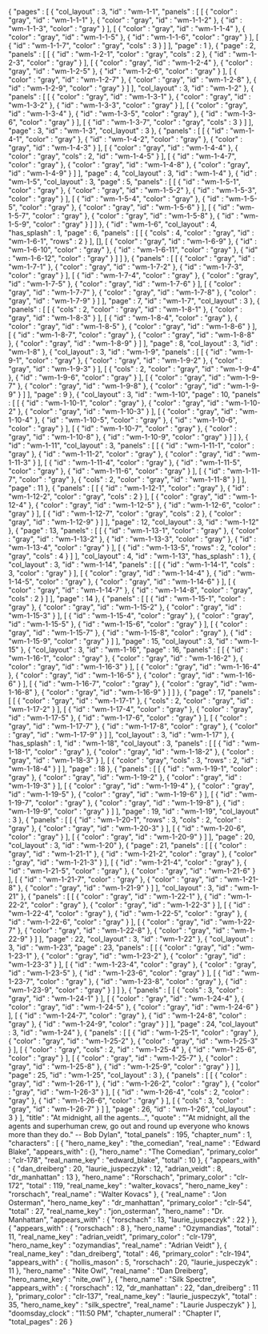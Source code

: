 {
  "pages" : [
    {
      "col_layout" : 3,
      "id" : "wm-1-1",
      "panels" : [
        [
          {
            "color" : "gray",
            "id" : "wm-1-1-1"
          },
          {
            "color" : "gray",
            "id" : "wm-1-1-2"
          },
          {
            "id" : "wm-1-1-3",
            "color" : "gray"
          }
        ],
        [
          {
            "color" : "gray",
            "id" : "wm-1-1-4"
          },
          {
            "color" : "gray",
            "id" : "wm-1-1-5"
          },
          {
            "id" : "wm-1-1-6",
            "color" : "gray"
          }
        ],
        [
          {
            "id" : "wm-1-1-7",
            "color" : "gray",
            "cols" : 3
          }
        ]
      ],
      "page" : 1
    },
    {
      "page" : 2,
      "panels" : [
        [
          {
            "id" : "wm-1-2-1",
            "color" : "gray",
            "cols" : 2
          },
          {
            "id" : "wm-1-2-3",
            "color" : "gray"
          }
        ],
        [
          {
            "color" : "gray",
            "id" : "wm-1-2-4"
          },
          {
            "color" : "gray",
            "id" : "wm-1-2-5"
          },
          {
            "id" : "wm-1-2-6",
            "color" : "gray"
          }
        ],
        [
          {
            "color" : "gray",
            "id" : "wm-1-2-7"
          },
          {
            "color" : "gray",
            "id" : "wm-1-2-8"
          },
          {
            "id" : "wm-1-2-9",
            "color" : "gray"
          }
        ]
      ],
      "col_layout" : 3,
      "id" : "wm-1-2"
    },
    {
      "panels" : [
        [
          {
            "color" : "gray",
            "id" : "wm-1-3-1"
          },
          {
            "color" : "gray",
            "id" : "wm-1-3-2"
          },
          {
            "id" : "wm-1-3-3",
            "color" : "gray"
          }
        ],
        [
          {
            "color" : "gray",
            "id" : "wm-1-3-4"
          },
          {
            "id" : "wm-1-3-5",
            "color" : "gray"
          },
          {
            "id" : "wm-1-3-6",
            "color" : "gray"
          }
        ],
        [
          {
            "id" : "wm-1-3-7",
            "color" : "gray",
            "cols" : 3
          }
        ]
      ],
      "page" : 3,
      "id" : "wm-1-3",
      "col_layout" : 3
    },
    {
      "panels" : [
        [
          {
            "id" : "wm-1-4-1",
            "color" : "gray"
          },
          {
            "id" : "wm-1-4-2",
            "color" : "gray"
          },
          {
            "color" : "gray",
            "id" : "wm-1-4-3"
          }
        ],
        [
          {
            "color" : "gray",
            "id" : "wm-1-4-4"
          },
          {
            "color" : "gray",
            "cols" : 2,
            "id" : "wm-1-4-5"
          }
        ],
        [
          {
            "id" : "wm-1-4-7",
            "color" : "gray"
          },
          {
            "color" : "gray",
            "id" : "wm-1-4-8"
          },
          {
            "color" : "gray",
            "id" : "wm-1-4-9"
          }
        ]
      ],
      "page" : 4,
      "col_layout" : 3,
      "id" : "wm-1-4"
    },
    {
      "id" : "wm-1-5",
      "col_layout" : 3,
      "page" : 5,
      "panels" : [
        [
          {
            "id" : "wm-1-5-1",
            "color" : "gray"
          },
          {
            "color" : "gray",
            "id" : "wm-1-5-2"
          },
          {
            "id" : "wm-1-5-3",
            "color" : "gray"
          }
        ],
        [
          {
            "id" : "wm-1-5-4",
            "color" : "gray"
          },
          {
            "id" : "wm-1-5-5",
            "color" : "gray"
          },
          {
            "color" : "gray",
            "id" : "wm-1-5-6"
          }
        ],
        [
          {
            "id" : "wm-1-5-7",
            "color" : "gray"
          },
          {
            "color" : "gray",
            "id" : "wm-1-5-8"
          },
          {
            "id" : "wm-1-5-9",
            "color" : "gray"
          }
        ]
      ]
    },
    {
      "id" : "wm-1-6",
      "col_layout" : 4,
      "has_splash" : 1,
      "page" : 6,
      "panels" : [
        [
          {
            "cols" : 4,
            "color" : "gray",
            "id" : "wm-1-6-1",
            "rows" : 2
          }
        ],
        [],
        [
          {
            "color" : "gray",
            "id" : "wm-1-6-9"
          },
          {
            "id" : "wm-1-6-10",
            "color" : "gray"
          },
          {
            "id" : "wm-1-6-11",
            "color" : "gray"
          },
          {
            "id" : "wm-1-6-12",
            "color" : "gray"
          }
        ]
      ]
    },
    {
      "panels" : [
        [
          {
            "color" : "gray",
            "id" : "wm-1-7-1"
          },
          {
            "color" : "gray",
            "id" : "wm-1-7-2"
          },
          {
            "id" : "wm-1-7-3",
            "color" : "gray"
          }
        ],
        [
          {
            "id" : "wm-1-7-4",
            "color" : "gray"
          },
          {
            "color" : "gray",
            "id" : "wm-1-7-5"
          },
          {
            "color" : "gray",
            "id" : "wm-1-7-6"
          }
        ],
        [
          {
            "color" : "gray",
            "id" : "wm-1-7-7"
          },
          {
            "color" : "gray",
            "id" : "wm-1-7-8"
          },
          {
            "color" : "gray",
            "id" : "wm-1-7-9"
          }
        ]
      ],
      "page" : 7,
      "id" : "wm-1-7",
      "col_layout" : 3
    },
    {
      "panels" : [
        [
          {
            "cols" : 2,
            "color" : "gray",
            "id" : "wm-1-8-1"
          },
          {
            "color" : "gray",
            "id" : "wm-1-8-3"
          }
        ],
        [
          {
            "id" : "wm-1-8-4",
            "color" : "gray"
          },
          {
            "color" : "gray",
            "id" : "wm-1-8-5"
          },
          {
            "color" : "gray",
            "id" : "wm-1-8-6"
          }
        ],
        [
          {
            "id" : "wm-1-8-7",
            "color" : "gray"
          },
          {
            "color" : "gray",
            "id" : "wm-1-8-8"
          },
          {
            "color" : "gray",
            "id" : "wm-1-8-9"
          }
        ]
      ],
      "page" : 8,
      "col_layout" : 3,
      "id" : "wm-1-8"
    },
    {
      "col_layout" : 3,
      "id" : "wm-1-9",
      "panels" : [
        [
          {
            "id" : "wm-1-9-1",
            "color" : "gray"
          },
          {
            "color" : "gray",
            "id" : "wm-1-9-2"
          },
          {
            "color" : "gray",
            "id" : "wm-1-9-3"
          }
        ],
        [
          {
            "cols" : 2,
            "color" : "gray",
            "id" : "wm-1-9-4"
          },
          {
            "id" : "wm-1-9-6",
            "color" : "gray"
          }
        ],
        [
          {
            "color" : "gray",
            "id" : "wm-1-9-7"
          },
          {
            "color" : "gray",
            "id" : "wm-1-9-8"
          },
          {
            "color" : "gray",
            "id" : "wm-1-9-9"
          }
        ]
      ],
      "page" : 9
    },
    {
      "col_layout" : 3,
      "id" : "wm-1-10",
      "page" : 10,
      "panels" : [
        [
          {
            "id" : "wm-1-10-1",
            "color" : "gray"
          },
          {
            "color" : "gray",
            "id" : "wm-1-10-2"
          },
          {
            "color" : "gray",
            "id" : "wm-1-10-3"
          }
        ],
        [
          {
            "color" : "gray",
            "id" : "wm-1-10-4"
          },
          {
            "id" : "wm-1-10-5",
            "color" : "gray"
          },
          {
            "id" : "wm-1-10-6",
            "color" : "gray"
          }
        ],
        [
          {
            "id" : "wm-1-10-7",
            "color" : "gray"
          },
          {
            "color" : "gray",
            "id" : "wm-1-10-8"
          },
          {
            "id" : "wm-1-10-9",
            "color" : "gray"
          }
        ]
      ]
    },
    {
      "id" : "wm-1-11",
      "col_layout" : 3,
      "panels" : [
        [
          {
            "id" : "wm-1-11-1",
            "color" : "gray"
          },
          {
            "id" : "wm-1-11-2",
            "color" : "gray"
          },
          {
            "color" : "gray",
            "id" : "wm-1-11-3"
          }
        ],
        [
          {
            "id" : "wm-1-11-4",
            "color" : "gray"
          },
          {
            "id" : "wm-1-11-5",
            "color" : "gray"
          },
          {
            "id" : "wm-1-11-6",
            "color" : "gray"
          }
        ],
        [
          {
            "id" : "wm-1-11-7",
            "color" : "gray"
          },
          {
            "cols" : 2,
            "color" : "gray",
            "id" : "wm-1-11-8"
          }
        ]
      ],
      "page" : 11
    },
    {
      "panels" : [
        [
          {
            "id" : "wm-1-12-1",
            "color" : "gray"
          },
          {
            "id" : "wm-1-12-2",
            "color" : "gray",
            "cols" : 2
          }
        ],
        [
          {
            "color" : "gray",
            "id" : "wm-1-12-4"
          },
          {
            "color" : "gray",
            "id" : "wm-1-12-5"
          },
          {
            "id" : "wm-1-12-6",
            "color" : "gray"
          }
        ],
        [
          {
            "id" : "wm-1-12-7",
            "color" : "gray",
            "cols" : 2
          },
          {
            "color" : "gray",
            "id" : "wm-1-12-9"
          }
        ]
      ],
      "page" : 12,
      "col_layout" : 3,
      "id" : "wm-1-12"
    },
    {
      "page" : 13,
      "panels" : [
        [
          {
            "id" : "wm-1-13-1",
            "color" : "gray"
          },
          {
            "color" : "gray",
            "id" : "wm-1-13-2"
          },
          {
            "id" : "wm-1-13-3",
            "color" : "gray"
          },
          {
            "id" : "wm-1-13-4",
            "color" : "gray"
          }
        ],
        [
          {
            "id" : "wm-1-13-5",
            "rows" : 2,
            "color" : "gray",
            "cols" : 4
          }
        ]
      ],
      "col_layout" : 4,
      "id" : "wm-1-13",
      "has_splash" : 1
    },
    {
      "col_layout" : 3,
      "id" : "wm-1-14",
      "panels" : [
        [
          {
            "id" : "wm-1-14-1",
            "cols" : 3,
            "color" : "gray"
          }
        ],
        [
          {
            "color" : "gray",
            "id" : "wm-1-14-4"
          },
          {
            "id" : "wm-1-14-5",
            "color" : "gray"
          },
          {
            "color" : "gray",
            "id" : "wm-1-14-6"
          }
        ],
        [
          {
            "color" : "gray",
            "id" : "wm-1-14-7"
          },
          {
            "id" : "wm-1-14-8",
            "color" : "gray",
            "cols" : 2
          }
        ]
      ],
      "page" : 14
    },
    {
      "panels" : [
        [
          {
            "id" : "wm-1-15-1",
            "color" : "gray"
          },
          {
            "color" : "gray",
            "id" : "wm-1-15-2"
          },
          {
            "color" : "gray",
            "id" : "wm-1-15-3"
          }
        ],
        [
          {
            "id" : "wm-1-15-4",
            "color" : "gray"
          },
          {
            "color" : "gray",
            "id" : "wm-1-15-5"
          },
          {
            "id" : "wm-1-15-6",
            "color" : "gray"
          }
        ],
        [
          {
            "color" : "gray",
            "id" : "wm-1-15-7"
          },
          {
            "id" : "wm-1-15-8",
            "color" : "gray"
          },
          {
            "id" : "wm-1-15-9",
            "color" : "gray"
          }
        ]
      ],
      "page" : 15,
      "col_layout" : 3,
      "id" : "wm-1-15"
    },
    {
      "col_layout" : 3,
      "id" : "wm-1-16",
      "page" : 16,
      "panels" : [
        [
          {
            "id" : "wm-1-16-1",
            "color" : "gray"
          },
          {
            "color" : "gray",
            "id" : "wm-1-16-2"
          },
          {
            "color" : "gray",
            "id" : "wm-1-16-3"
          }
        ],
        [
          {
            "color" : "gray",
            "id" : "wm-1-16-4"
          },
          {
            "color" : "gray",
            "id" : "wm-1-16-5"
          },
          {
            "color" : "gray",
            "id" : "wm-1-16-6"
          }
        ],
        [
          {
            "id" : "wm-1-16-7",
            "color" : "gray"
          },
          {
            "color" : "gray",
            "id" : "wm-1-16-8"
          },
          {
            "color" : "gray",
            "id" : "wm-1-16-9"
          }
        ]
      ]
    },
    {
      "page" : 17,
      "panels" : [
        [
          {
            "color" : "gray",
            "id" : "wm-1-17-1"
          },
          {
            "cols" : 2,
            "color" : "gray",
            "id" : "wm-1-17-2"
          }
        ],
        [
          {
            "id" : "wm-1-17-4",
            "color" : "gray"
          },
          {
            "color" : "gray",
            "id" : "wm-1-17-5"
          },
          {
            "id" : "wm-1-17-6",
            "color" : "gray"
          }
        ],
        [
          {
            "color" : "gray",
            "id" : "wm-1-17-7"
          },
          {
            "id" : "wm-1-17-8",
            "color" : "gray"
          },
          {
            "color" : "gray",
            "id" : "wm-1-17-9"
          }
        ]
      ],
      "col_layout" : 3,
      "id" : "wm-1-17"
    },
    {
      "has_splash" : 1,
      "id" : "wm-1-18",
      "col_layout" : 3,
      "panels" : [
        [
          {
            "id" : "wm-1-18-1",
            "color" : "gray"
          },
          {
            "color" : "gray",
            "id" : "wm-1-18-2"
          },
          {
            "color" : "gray",
            "id" : "wm-1-18-3"
          }
        ],
        [
          {
            "color" : "gray",
            "cols" : 3,
            "rows" : 2,
            "id" : "wm-1-18-4"
          }
        ]
      ],
      "page" : 18
    },
    {
      "panels" : [
        [
          {
            "id" : "wm-1-19-1",
            "color" : "gray"
          },
          {
            "color" : "gray",
            "id" : "wm-1-19-2"
          },
          {
            "color" : "gray",
            "id" : "wm-1-19-3"
          }
        ],
        [
          {
            "color" : "gray",
            "id" : "wm-1-19-4"
          },
          {
            "color" : "gray",
            "id" : "wm-1-19-5"
          },
          {
            "color" : "gray",
            "id" : "wm-1-19-6"
          }
        ],
        [
          {
            "id" : "wm-1-19-7",
            "color" : "gray"
          },
          {
            "color" : "gray",
            "id" : "wm-1-19-8"
          },
          {
            "id" : "wm-1-19-9",
            "color" : "gray"
          }
        ]
      ],
      "page" : 19,
      "id" : "wm-1-19",
      "col_layout" : 3
    },
    {
      "panels" : [
        [
          {
            "id" : "wm-1-20-1",
            "rows" : 3,
            "cols" : 2,
            "color" : "gray"
          },
          {
            "color" : "gray",
            "id" : "wm-1-20-3"
          }
        ],
        [
          {
            "id" : "wm-1-20-6",
            "color" : "gray"
          }
        ],
        [
          {
            "color" : "gray",
            "id" : "wm-1-20-9"
          }
        ]
      ],
      "page" : 20,
      "col_layout" : 3,
      "id" : "wm-1-20"
    },
    {
      "page" : 21,
      "panels" : [
        [
          {
            "color" : "gray",
            "id" : "wm-1-21-1"
          },
          {
            "id" : "wm-1-21-2",
            "color" : "gray"
          },
          {
            "color" : "gray",
            "id" : "wm-1-21-3"
          }
        ],
        [
          {
            "id" : "wm-1-21-4",
            "color" : "gray"
          },
          {
            "id" : "wm-1-21-5",
            "color" : "gray"
          },
          {
            "color" : "gray",
            "id" : "wm-1-21-6"
          }
        ],
        [
          {
            "id" : "wm-1-21-7",
            "color" : "gray"
          },
          {
            "color" : "gray",
            "id" : "wm-1-21-8"
          },
          {
            "color" : "gray",
            "id" : "wm-1-21-9"
          }
        ]
      ],
      "col_layout" : 3,
      "id" : "wm-1-21"
    },
    {
      "panels" : [
        [
          {
            "color" : "gray",
            "id" : "wm-1-22-1"
          },
          {
            "id" : "wm-1-22-2",
            "color" : "gray"
          },
          {
            "color" : "gray",
            "id" : "wm-1-22-3"
          }
        ],
        [
          {
            "id" : "wm-1-22-4",
            "color" : "gray"
          },
          {
            "id" : "wm-1-22-5",
            "color" : "gray"
          },
          {
            "id" : "wm-1-22-6",
            "color" : "gray"
          }
        ],
        [
          {
            "color" : "gray",
            "id" : "wm-1-22-7"
          },
          {
            "color" : "gray",
            "id" : "wm-1-22-8"
          },
          {
            "color" : "gray",
            "id" : "wm-1-22-9"
          }
        ]
      ],
      "page" : 22,
      "col_layout" : 3,
      "id" : "wm-1-22"
    },
    {
      "col_layout" : 3,
      "id" : "wm-1-23",
      "page" : 23,
      "panels" : [
        [
          {
            "color" : "gray",
            "id" : "wm-1-23-1"
          },
          {
            "color" : "gray",
            "id" : "wm-1-23-2"
          },
          {
            "color" : "gray",
            "id" : "wm-1-23-3"
          }
        ],
        [
          {
            "id" : "wm-1-23-4",
            "color" : "gray"
          },
          {
            "color" : "gray",
            "id" : "wm-1-23-5"
          },
          {
            "id" : "wm-1-23-6",
            "color" : "gray"
          }
        ],
        [
          {
            "id" : "wm-1-23-7",
            "color" : "gray"
          },
          {
            "id" : "wm-1-23-8",
            "color" : "gray"
          },
          {
            "id" : "wm-1-23-9",
            "color" : "gray"
          }
        ]
      ]
    },
    {
      "panels" : [
        [
          {
            "cols" : 3,
            "color" : "gray",
            "id" : "wm-1-24-1"
          }
        ],
        [
          {
            "color" : "gray",
            "id" : "wm-1-24-4"
          },
          {
            "color" : "gray",
            "id" : "wm-1-24-5"
          },
          {
            "color" : "gray",
            "id" : "wm-1-24-6"
          }
        ],
        [
          {
            "id" : "wm-1-24-7",
            "color" : "gray"
          },
          {
            "id" : "wm-1-24-8",
            "color" : "gray"
          },
          {
            "id" : "wm-1-24-9",
            "color" : "gray"
          }
        ]
      ],
      "page" : 24,
      "col_layout" : 3,
      "id" : "wm-1-24"
    },
    {
      "panels" : [
        [
          {
            "id" : "wm-1-25-1",
            "color" : "gray"
          },
          {
            "color" : "gray",
            "id" : "wm-1-25-2"
          },
          {
            "color" : "gray",
            "id" : "wm-1-25-3"
          }
        ],
        [
          {
            "color" : "gray",
            "cols" : 2,
            "id" : "wm-1-25-4"
          },
          {
            "id" : "wm-1-25-6",
            "color" : "gray"
          }
        ],
        [
          {
            "color" : "gray",
            "id" : "wm-1-25-7"
          },
          {
            "color" : "gray",
            "id" : "wm-1-25-8"
          },
          {
            "id" : "wm-1-25-9",
            "color" : "gray"
          }
        ]
      ],
      "page" : 25,
      "id" : "wm-1-25",
      "col_layout" : 3
    },
    {
      "panels" : [
        [
          {
            "color" : "gray",
            "id" : "wm-1-26-1"
          },
          {
            "id" : "wm-1-26-2",
            "color" : "gray"
          },
          {
            "color" : "gray",
            "id" : "wm-1-26-3"
          }
        ],
        [
          {
            "id" : "wm-1-26-4",
            "cols" : 2,
            "color" : "gray"
          },
          {
            "id" : "wm-1-26-6",
            "color" : "gray"
          }
        ],
        [
          {
            "cols" : 3,
            "color" : "gray",
            "id" : "wm-1-26-7"
          }
        ]
      ],
      "page" : 26,
      "id" : "wm-1-26",
      "col_layout" : 3
    }
  ],
  "title" : "At midnight, all the agents...",
  "quote" : "\"At midnight, all the agents and superhuman crew, go out and round up everyone who knows more than they do.\" -- Bob Dylan",
  "total_panels" : 195,
  "chapter_num" : 1,
  "characters" : [
    {
      "hero_name_key" : "the_comedian",
      "real_name" : "Edward Blake",
      "appears_with" : {},
      "hero_name" : "The Comedian",
      "primary_color" : "clr-178",
      "real_name_key" : "edward_blake",
      "total" : 10
    },
    {
      "appears_with" : {
        "dan_dreiberg" : 20,
        "laurie_juspeczyk" : 12,
        "adrian_veidt" : 8,
        "dr_manhattan" : 13
      },
      "hero_name" : "Rorschach",
      "primary_color" : "clr-172",
      "total" : 119,
      "real_name_key" : "walter_kovacs",
      "hero_name_key" : "rorschach",
      "real_name" : "Walter Kovacs"
    },
    {
      "real_name" : "Jon Osterman",
      "hero_name_key" : "dr_manhattan",
      "primary_color" : "clr-54",
      "total" : 27,
      "real_name_key" : "jon_osterman",
      "hero_name" : "Dr. Manhattan",
      "appears_with" : {
        "rorschach" : 13,
        "laurie_juspeczyk" : 22
      }
    },
    {
      "appears_with" : {
        "rorschach" : 8
      },
      "hero_name" : "Ozymandias",
      "total" : 11,
      "real_name_key" : "adrian_veidt",
      "primary_color" : "clr-179",
      "hero_name_key" : "ozymandias",
      "real_name" : "Adrian Veidt"
    },
    {
      "real_name_key" : "dan_dreiberg",
      "total" : 46,
      "primary_color" : "clr-194",
      "appears_with" : {
        "hollis_mason" : 5,
        "rorschach" : 20,
        "laurie_juspeczyk" : 11
      },
      "hero_name" : "Nite Owl",
      "real_name" : "Dan Dreiberg",
      "hero_name_key" : "nite_owl"
    },
    {
      "hero_name" : "Silk Spectre",
      "appears_with" : {
        "rorschach" : 12,
        "dr_manhattan" : 22,
        "dan_dreiberg" : 11
      },
      "primary_color" : "clr-137",
      "real_name_key" : "laurie_juspeczyk",
      "total" : 35,
      "hero_name_key" : "silk_spectre",
      "real_name" : "Laurie Juspeczyk"
    }
  ],
  "doomsday_clock" : "11:50 PM",
  "chapter_numeral" : "Chapter I",
  "total_pages" : 26
}
